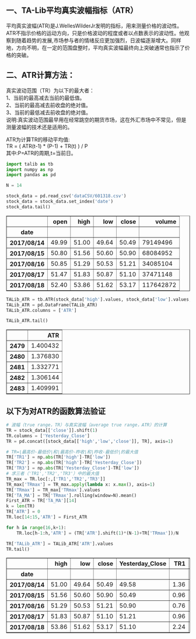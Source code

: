 
## 一、TA-Lib平均真实波幅指标（ATR）

平均真实波幅(ATR)是J.WellesWilderJr发明的指标，用来测量价格的波动性。ATR不指示价格的运动方向，只是价格波动的程度或者以点数表示的波动性。他观察到随着趋势的发展,市场参与者的情绪反应更加强烈，日波幅逐渐增大。同样地，方向不明，在一定的范围盘整时，平均真实波幅最终向上突破通常也指示了价格的突破。

## 二、ATR计算方法：

真实波动范围（TR）为以下的最大者：<br>
1、当前的最高减去当前的最低值。<br>
2、当前的最高减去前收盘的绝对值。<br>
3、当前的最低减去前收盘的绝对值。<br>
说明:真实波动范围最早用在经常跳空的期货市场，这在外汇市场中不常见，但是测量波幅的技术还是适用的。<br>

ATR为计算TR的移动平均值:<br>
TR = ( ATR(t-1) * (P-1) + TR(t) ) / P<br>
其中:P=ATR的周期,t=当前日。<br>


```python
import talib as tb
import numpy as np
import pandas as pd
```


```python
N = 14
```


```python
stock_data = pd.read_csv('dataCSV/601318.csv')
stock_data = stock_data.set_index('date')
stock_data.tail()
```




<div>

<table border="1" class="dataframe">
  <thead>
    <tr style="text-align: right;">
      <th></th>
      <th>open</th>
      <th>high</th>
      <th>low</th>
      <th>close</th>
      <th>volume</th>
    </tr>
    <tr>
      <th>date</th>
      <th></th>
      <th></th>
      <th></th>
      <th></th>
      <th></th>
    </tr>
  </thead>
  <tbody>
    <tr>
      <th>2017/08/14</th>
      <td>49.99</td>
      <td>51.00</td>
      <td>49.64</td>
      <td>50.49</td>
      <td>79149496</td>
    </tr>
    <tr>
      <th>2017/08/15</th>
      <td>50.80</td>
      <td>51.56</td>
      <td>50.60</td>
      <td>50.90</td>
      <td>68084952</td>
    </tr>
    <tr>
      <th>2017/08/16</th>
      <td>50.85</td>
      <td>51.29</td>
      <td>50.53</td>
      <td>51.21</td>
      <td>34085104</td>
    </tr>
    <tr>
      <th>2017/08/17</th>
      <td>51.47</td>
      <td>51.83</td>
      <td>50.87</td>
      <td>51.10</td>
      <td>37471148</td>
    </tr>
    <tr>
      <th>2017/08/18</th>
      <td>52.40</td>
      <td>53.86</td>
      <td>51.62</td>
      <td>53.17</td>
      <td>117642872</td>
    </tr>
  </tbody>
</table>
</div>




```python
TALib_ATR = tb.ATR(stock_data['high'].values, stock_data['low'].values, stock_data['close'].values, timeperiod=N)
TALib_ATR = pd.DataFrame(TALib_ATR)
TALib_ATR.columns = ['ATR']
```


```python
TALib_ATR.tail()
```




<div>

<table border="1" class="dataframe">
  <thead>
    <tr style="text-align: right;">
      <th></th>
      <th>ATR</th>
    </tr>
  </thead>
  <tbody>
    <tr>
      <th>2479</th>
      <td>1.400432</td>
    </tr>
    <tr>
      <th>2480</th>
      <td>1.376830</td>
    </tr>
    <tr>
      <th>2481</th>
      <td>1.332771</td>
    </tr>
    <tr>
      <th>2482</th>
      <td>1.306144</td>
    </tr>
    <tr>
      <th>2483</th>
      <td>1.409991</td>
    </tr>
  </tbody>
</table>
</div>



## 以下为对ATR的函数算法验证


```python
# 波幅（true range，TR）与真实波幅（average true range，ATR）的计算
TR = stock_data[['close']].shift(1)
TR.columns = ['Yesterday_Close']
TR = pd.concat([stock_data[['high','low','close']], TR], axis=1)
```


```python
# TR=∣最高价-最低价∣和∣最高价-昨收∣和∣昨收-最低价∣的最大值
TR['TR1'] = np.abs(TR['high']-TR['low'])
TR['TR2'] = np.abs(TR['high']-TR['Yesterday_Close'])
TR['TR3'] = np.abs(TR['Yesterday_Close']-TR['low'])
# 求三者（'TR1','TR2','TR3'）中的最大值
TR_max = TR.loc[:,['TR1','TR2','TR3']]
TR_max['TRmax'] = TR_max.apply(lambda x: x.max(), axis=1)
TR['TRmax'] = TR_max['TRmax'].values
TR['TA_MA'] = TR['TRmax'].rolling(window=N).mean()
First_ATR = TR['TA_MA'][14]
k = len(TR)
TR['ATR'] = 0
TR.loc[14:15,'ATR'] = First_ATR
```


```python
for h in range(16,k+1):
    TR.loc[h-1:h,'ATR'] = (TR['ATR'].shift(1)*(N-1)+TR['TRmax'])/N
```


```python
TR['TALib_ATR'] = TALib_ATR['ATR'].values
TR.tail()
```




<div>

<table border="1" class="dataframe">
  <thead>
    <tr style="text-align: right;">
      <th></th>
      <th>high</th>
      <th>low</th>
      <th>close</th>
      <th>Yesterday_Close</th>
      <th>TR1</th>
      <th>TR2</th>
      <th>TR3</th>
      <th>TRmax</th>
      <th>TA_MA</th>
      <th>ATR</th>
      <th>TALib_ATR</th>
    </tr>
    <tr>
      <th>date</th>
      <th></th>
      <th></th>
      <th></th>
      <th></th>
      <th></th>
      <th></th>
      <th></th>
      <th></th>
      <th></th>
      <th></th>
      <th></th>
    </tr>
  </thead>
  <tbody>
    <tr>
      <th>2017/08/14</th>
      <td>51.00</td>
      <td>49.64</td>
      <td>50.49</td>
      <td>49.58</td>
      <td>1.36</td>
      <td>1.42</td>
      <td>0.06</td>
      <td>1.42</td>
      <td>1.350714</td>
      <td>1.400432</td>
      <td>1.400432</td>
    </tr>
    <tr>
      <th>2017/08/15</th>
      <td>51.56</td>
      <td>50.60</td>
      <td>50.90</td>
      <td>50.49</td>
      <td>0.96</td>
      <td>1.07</td>
      <td>0.11</td>
      <td>1.07</td>
      <td>1.340000</td>
      <td>1.376830</td>
      <td>1.376830</td>
    </tr>
    <tr>
      <th>2017/08/16</th>
      <td>51.29</td>
      <td>50.53</td>
      <td>51.21</td>
      <td>50.90</td>
      <td>0.76</td>
      <td>0.39</td>
      <td>0.37</td>
      <td>0.76</td>
      <td>1.276429</td>
      <td>1.332771</td>
      <td>1.332771</td>
    </tr>
    <tr>
      <th>2017/08/17</th>
      <td>51.83</td>
      <td>50.87</td>
      <td>51.10</td>
      <td>51.21</td>
      <td>0.96</td>
      <td>0.62</td>
      <td>0.34</td>
      <td>0.96</td>
      <td>1.297857</td>
      <td>1.306144</td>
      <td>1.306144</td>
    </tr>
    <tr>
      <th>2017/08/18</th>
      <td>53.86</td>
      <td>51.62</td>
      <td>53.17</td>
      <td>51.10</td>
      <td>2.24</td>
      <td>2.76</td>
      <td>0.52</td>
      <td>2.76</td>
      <td>1.407143</td>
      <td>1.409991</td>
      <td>1.409991</td>
    </tr>
  </tbody>
</table>
</div>


